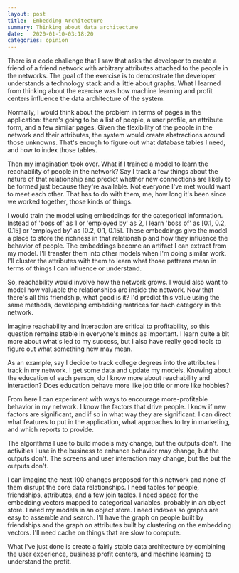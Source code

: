 ```yaml
---
layout: post
title:  Embedding Architecture
summary: Thinking about data architecture
date:   2020-01-10-03:18:20
categories: opinion
---
```


There is a code challenge that I saw that asks the developer to create a friend of a friend network with arbitrary attributes attached to the people in the networks. The goal of the exercise is to demonstrate the developer understands a technology stack and a little about graphs. What I learned from thinking about the exercise was how machine learning and profit centers influence the data architecture of the system.

Normally, I would think about the problem in terms of pages in the application: there's going to be a list of people, a user profile, an attribute form, and a few similar pages. Given the flexibility of the people in the network and their attributes, the system would create abstractions around those unknowns. That's enough to figure out what database tables I need, and how to index those tables.

Then my imagination took over. What if I trained a model to learn the reachability of people in the network? Say I track a few things about the nature of that relationship and predict whether new connections are likely to be formed just because they're available. Not everyone I've met would want to meet each other. That has to do with them, me, how long it's been since we worked together, those kinds of things.

I would train the model using embeddings for the categorical information. Instead of 'boss of' as 1 or 'employed by' as 2, I learn 'boss of' as [0.1, 0.2, 0.15] or 'employed by' as [0.2, 0.1, 0.15]. These embeddings give the model a place to store the richness in that relationship and how they influence the behavior of people. The embeddings become an artifact I can extract from my model. I'll transfer them into other models when I'm doing similar work. I'll cluster the attributes with them to learn what those patterns mean in terms of things I can influence or understand.

So, reachability would involve how the network grows. I would also want to model how valuable the relationships are inside the network. Now that there's all this friendship, what good is it? I'd predict this value using the same methods, developing embedding matrices for each category in the network.

Imagine reachability and interaction are critical to profitability, so this question remains stable in everyone's minds as important. I learn quite a bit more about what's led to my success, but I also have really good tools to figure out what something new may mean.

As an example, say I decide to track college degrees into the attributes I track in my network. I get some data and update my models. Knowing about the education of each person, do I know more about reachability and interaction? Does education behave more like job title or more like hobbies?

From here I can experiment with ways to encourage more-profitable behavior in my network. I know the factors that drive people. I know if new factors are significant, and if so in what way they are significant. I can direct what features to put in the application, what approaches to try in marketing, and which reports to provide.

The algorithms I use to build models may change, but the outputs don't. The activities I use in the business to enhance behavior may change, but the outputs don't. The screens and user interaction may change, but the but the outputs don't.

I can imagine the next 100 changes proposed for this network and none of them disrupt the core data relationships. I need tables for people, friendships, attributes, and a few join tables. I need space for the embedding vectors mapped to categorical variables, probably in an object store. I need my models in an object store. I need indexes so graphs are easy to assemble and search.  I'll have the graph on people built by friendships and the graph on attributes built by clustering on the embedding vectors. I'll need cache on things that are slow to compute.

What I've just done is create a fairly stable data architecture by combining the user experience, business profit centers, and machine learning to understand the profit.